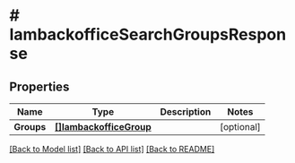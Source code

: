 # # IambackofficeSearchGroupsResponse


## Properties 


Name | Type | Description | Notes
------------ | ------------- | ------------- | -------------
**Groups**| [**[]IambackofficeGroup**](IambackofficeGroup.md) |   | [optional]


[[Back to Model list]](../../README.md#models) [[Back to API list]](../../README.md#endpoints) [[Back to README]](../../README.md)

